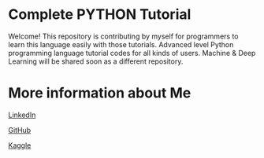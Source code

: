 # Complete PYTHON Tutorial

Welcome! This repository is contributing by myself for programmers to learn this language easily with those tutorials. Advanced level Python programming language tutorial codes for all kinds of users. Machine & Deep Learning will be shared soon as a different repository.

# More information about Me

[LinkedIn](https://www.linkedin.com/in/emiryarkinyaman/)

[GitHub](https://github.com/WEINOOSE)

[Kaggle](https://www.kaggle.com/weinoose)
